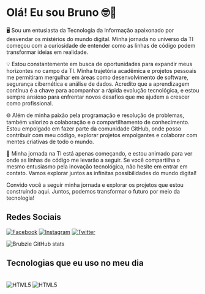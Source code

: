 # Olá! Eu sou Bruno 🤓👋

🖥️ Sou um entusiasta da Tecnologia da Informação apaixonado por desvendar os mistérios do mundo digital. Minha jornada no universo da TI começou com a curiosidade de entender como as linhas de código podem transformar ideias em realidade.

💡 Estou constantemente em busca de oportunidades para expandir meus horizontes no campo da TI. Minha trajetória acadêmica e projetos pessoais me permitiram mergulhar em áreas como desenvolvimento de software, segurança cibernética e análise de dados. Acredito que a aprendizagem contínua é a chave para acompanhar a rápida evolução tecnológica, e estou sempre ansioso para enfrentar novos desafios que me ajudem a crescer como profissional.

🌐 Além de minha paixão pela programação e resolução de problemas, também valorizo a colaboração e o compartilhamento de conhecimento. Estou empolgado em fazer parte da comunidade GitHub, onde posso contribuir com meu código, explorar projetos empolgantes e colaborar com mentes criativas de todo o mundo.

🚀 Minha jornada na TI está apenas começando, e estou animado para ver onde as linhas de código me levarão a seguir. Se você compartilha o mesmo entusiasmo pela inovação tecnológica, não hesite em entrar em contato. Vamos explorar juntos as infinitas possibilidades do mundo digital!

Convido você a seguir minha jornada e explorar os projetos que estou construindo aqui. Juntos, podemos transformar o futuro por meio da tecnologia!

## Redes Sociais
[![Facebook](https://img.shields.io/badge/Facebook-1877F2?style=for-the-badge&logo=facebook&logoColor=white)](https://www.facebook.com/profile.php?id=100006683113008) [![Instagram](https://img.shields.io/badge/Instagram-E4405F?style=for-the-badge&logo=instagram&logoColor=white)](https://www.instagram.com/bruno_alves003/) [![Twitter](https://img.shields.io/badge/Twitter-1DA1F2?style=for-the-badge&logo=twitter&logoColor=white)](https://twitter.com/Bruuun1n)

![Brubzie GitHub stats](https://github-readme-stats.vercel.app/api?username=Brubzie&show_icons=true&theme=dracula)

## Tecnologias que eu uso no meu dia

<div style="display: inline_block"><br clear="all">
 <img align="center" alt="HTML5" src="https://img.shields.io/badge/HTML5-E34F26?style=for-the-badge&logo=html5&logoColor=white" />
 <img align="center" alt="HTML5" src="https://img.shields.io/badge/CSS3-1572B6?style=for-the-badge&logo=css3&logoColor=white" />
</div>
